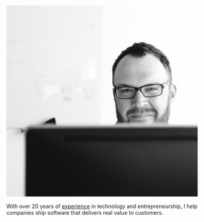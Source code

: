 ![This is a really old picture of me](/assets/page/DSC_4899-copy.jpg "This is a really old picture of me")

With over 20 years of [experience](https://www.linkedin.com/in/dealingwith) in technology and entrepreneurship, I help companies ship software that delivers real value to customers.
